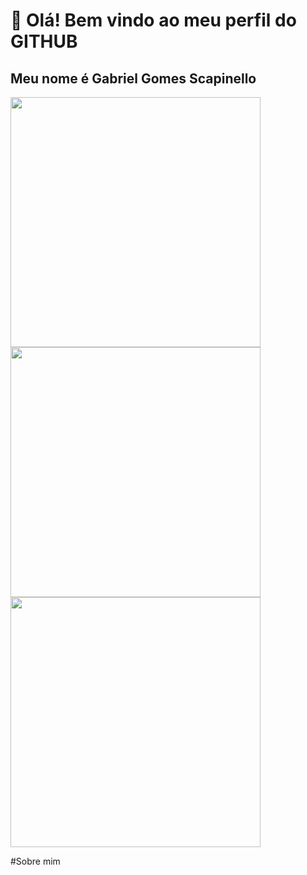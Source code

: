 # 👋 Olá! Bem vindo ao meu perfil do GITHUB
## Meu nome é Gabriel Gomes Scapinello
<img src="https://camo.githubusercontent.com/6083527376ab882768aeaa6cbc164f66e1bc12be718f838302e4026be57d7ed0/68747470733a2f2f6769746875622d726561646d652d73746174732e76657263656c2e6170702f6170693f757365726e616d653d476f6d6573706573267468656d653d6d69646e696768742d707572706c652673686f775f69636f6e733d7472756526686964655f626f726465723d7472756526636f756e745f707269766174653d74727565" width="400"/>
<img src="https://camo.githubusercontent.com/b6bfec5e57af78c2da74d7a961ba3bf5773718401a6179a06ceb7c9d6af2065c/68747470733a2f2f6769746875622d726561646d652d73747265616b2d73746174732e6865726f6b756170702e636f6d2f3f757365723d476f6d6573706573267468656d653d6d69646e696768742d707572706c6526686964655f626f726465723d74727565" width="400"/>
<img src="https://camo.githubusercontent.com/d1085ccb46b2b67e1efefb813ccd2cf90334057782b0df323d57409be627cd62/68747470733a2f2f6769746875622d726561646d652d73746174732e76657263656c2e6170702f6170692f746f702d6c616e67732f3f757365726e616d653d476f6d6573706573267468656d653d6d69646e696768742d707572706c652673686f775f69636f6e733d7472756526686964655f626f726465723d74727565266c61796f75743d636f6d70616374" width="400"/>

#Sobre mim

